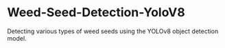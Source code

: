 # Weed-Seed-Detection-YoloV8
Detecting various types of weed seeds using the YOLOv8 object detection model.
